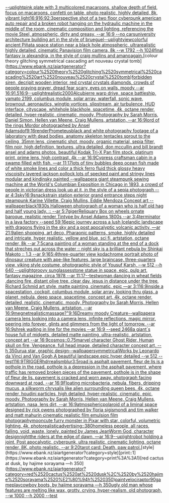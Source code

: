 [--uplight](https://www.ebank.nz/aiartgenerator?category=--uplight)[pink plate with 3 multicolored macaroons, shallow depth of field, focus on macaroons, confetti on table, photo realistic, highly detailed, 8k, vibrant light](https://www.ebank.nz/aiartgenerator?category=pink%2520plate%2520with%25203%2520multicolored%2520macaroons%2C%2520shallow%2520depth%2520of%2520field%2C%2520focus%2520on%2520macaroons%2C%2520confetti%2520on%2520table%2C%2520photo%2520realistic%2C%2520highly%2520detailed%2C%25208k%2C%2520vibrant%2520light)[16:9](https://www.ebank.nz/aiartgenerator?category=16%3A9)[16:9](https://www.ebank.nz/aiartgenerator?category=16%3A9)[2:3](https://www.ebank.nz/aiartgenerator?category=2%3A3)[perspective shot of a two floor cyberpunk american auto repair and a broken robot hanging on the hydraulic machine in the middle of the room, cinematic composition and lighting, referencing the movie Steel, atmospheric, dirty and greasy, --ar 16:9 --no cars](https://www.ebank.nz/aiartgenerator?category=perspective%2520shot%2520of%2520a%2520two%2520floor%2520cyberpunk%2520american%2520auto%2520repair%2520and%2520a%2520broken%2520robot%2520hanging%2520on%2520the%2520hydraulic%2520machine%2520in%2520the%2520middle%2520of%2520the%2520room%2C%2520cinematic%2520composition%2520and%2520lighting%2C%2520referencing%2520the%2520movie%2520Steel%2C%2520atmospheric%2C%2520dirty%2520and%2520greasy%2C%2520--ar%252016%3A9%2520--no%2520cars)[university architecture building art in the style of brueguel](https://www.ebank.nz/aiartgenerator?category=university%2520architecture%2520building%2520art%2520in%2520the%2520style%2520of%2520brueguel)[--uplight](https://www.ebank.nz/aiartgenerator?category=--uplight)[view](https://www.ebank.nz/aiartgenerator?category=view)[colorful ancient Piñata space station near a black hole atmospheric, ultrarealistic highly detailed, cinematic Panavision film camera, 8k --w 1792 --h 1024](https://www.ebank.nz/aiartgenerator?category=colorful%2520ancient%2520Pi%C3%B1ata%2520space%2520station%2520near%2520a%2520black%2520hole%2520atmospheric%2C%2520ultrarealistic%2520highly%2520detailed%2C%2520cinematic%2520Panavision%2520film%2520camera%2C%25208k%2520--w%25201792%2520--h%25201024)[final fantasy ix alexandria, in the style of craig mullins and amano](https://www.ebank.nz/aiartgenerator?category=final%2520fantasy%2520ix%2520alexandria%2C%2520in%2520the%2520style%2520of%2520craig%2520mullins%2520and%2520amano)[again.](https://www.ebank.nz/aiartgenerator?category=again.)[colour theory glitching symmetrical cascading art nouveau crystal tomb](https://www.ebank.nz/aiartgenerator?category=colour%2520theory%2520glitching%2520symmetrical%2520cascading%2520art%2520nouveau%2520crystal%2520tomb)[forbidden siren, decripit wooden interior, red crystal crystals diamonds, crowds of people praying prayer, dread fear scary, eyes on walls, moody --ar 16:9](https://www.ebank.nz/aiartgenerator?category=forbidden%2520siren%2C%2520decripit%2520wooden%2520interior%2C%2520red%2520crystal%2520crystals%2520diamonds%2C%2520crowds%2520of%2520people%2520praying%2520prayer%2C%2520dread%2520fear%2520scary%2C%2520eyes%2520on%2520walls%2C%2520moody%2520--ar%252016%3A9)[1.5](https://www.ebank.nz/aiartgenerator?category=1.5)[16:9](https://www.ebank.nz/aiartgenerator?category=16%3A9)[--uplight](https://www.ebank.nz/aiartgenerator?category=--uplight)[realistic](https://www.ebank.nz/aiartgenerator?category=realistic)[2000](https://www.ebank.nz/aiartgenerator?category=2000)[Alcubierre warp drive, space battleship, yamato 2199, columbus module, solar array, waterfall, sonic wave, brownout, aeronautics, wingtip vortices, slipstream, air turbulence, HUD interface, cityscape, whitehole blackhole, spacetime, 4k, octane render, detailed, hyper-realistic, cinematic, moody, Photography by Sarah Morris, Daniel Simon, Hellen van Meene, Craig Mullens, artstation, --ar 16:9](https://www.ebank.nz/aiartgenerator?category=Alcubierre%2520warp%2520drive%2C%2520space%2520battleship%2C%2520yamato%25202199%2C%2520columbus%2520module%2C%2520solar%2520array%2C%2520waterfall%2C%2520sonic%2520wave%2C%2520brownout%2C%2520aeronautics%2C%2520wingtip%2520vortices%2C%2520slipstream%2C%2520air%2520turbulence%2C%2520HUD%2520interface%2C%2520cityscape%2C%2520whitehole%2520blackhole%2C%2520spacetime%2C%25204k%2C%2520octane%2520render%2C%2520detailed%2C%2520hyper-realistic%2C%2520cinematic%2C%2520moody%2C%2520Photography%2520by%2520Sarah%2520Morris%2C%2520Daniel%2520Simon%2C%2520Hellen%2520van%2520Meene%2C%2520Craig%2520Mullens%2C%2520artstation%2C%2520--ar%252016%3A9)[lord of the rings Mordor photographed by Ansel Adams](https://www.ebank.nz/aiartgenerator?category=lord%2520of%2520the%2520rings%2520Mordor%2520photographed%2520by%2520Ansel%2520Adams)[dof](https://www.ebank.nz/aiartgenerator?category=dof)[9:16](https://www.ebank.nz/aiartgenerator?category=9%3A16)[render](https://www.ebank.nz/aiartgenerator?category=render)[Prometeus](https://www.ebank.nz/aiartgenerator?category=Prometeus)[black and white photography footage of a laboratory with dead bodies, anatomy skeleton tentacles sprout to the ceiling, 35mm lens, cinematic shot, moody, organic material, sepia filter, film noir, high definition, textures, ultra detailed, don mccullin and bill brandt ansel and adams photos, beautiful Kodak Tri-X Pan film stock, platinum print, prime lens, high contrast, 4k --ar 16:9](https://www.ebank.nz/aiartgenerator?category=black%2520and%2520white%2520photography%2520footage%2520of%2520a%2520laboratory%2520with%2520dead%2520bodies%2C%2520anatomy%2520skeleton%2520tentacles%2520sprout%2520to%2520the%2520ceiling%2C%252035mm%2520lens%2C%2520cinematic%2520shot%2C%2520moody%2C%2520organic%2520material%2C%2520sepia%2520filter%2C%2520film%2520noir%2C%2520high%2520definition%2C%2520textures%2C%2520ultra%2520detailed%2C%2520don%2520mccullin%2520and%2520bill%2520brandt%2520ansel%2520and%2520adams%2520photos%2C%2520beautiful%2520Kodak%2520Tri-X%2520Pan%2520film%2520stock%2C%2520platinum%2520print%2C%2520prime%2520lens%2C%2520high%2520contrast%2C%25204k%2520--ar%252016%3A9)[](https://www.ebank.nz/aiartgenerator?category=)[Cypress craftsman cabin in a swamp filled with fish. —ar 11:17](https://www.ebank.nz/aiartgenerator?category=Cypress%2520craftsman%2520cabin%2520in%2520a%2520swamp%2520filled%2520with%2520fish.%2520%E2%80%94ar%252011%3A17)[lots of tiny bubbles deep ocean fish made of white smoke lines and color a thick ferro fluid thick glossy heavy viscoisity layered jackson pollock lots of specked paint and stringy lines modular and kindinsky painted --wallpaper](https://www.ebank.nz/aiartgenerator?category=lots%2520of%2520tiny%2520bubbles%2520deep%2520ocean%2520fish%2520made%2520of%2520white%2520smoke%2520lines%2520and%2520color%2520a%2520thick%2520ferro%2520fluid%2520thick%2520glossy%2520heavy%2520viscoisity%2520layered%2520jackson%2520pollock%2520lots%2520of%2520specked%2520paint%2520and%2520stringy%2520lines%2520modular%2520and%2520kindinsky%2520painted%2520--wallpaper)[a giant steampunk sewing machine at the World's Columbian Exposition in Chicago in 1893, a crowd of people in victorian dress look up at it, in the style of a sepia photograph -- ar 4:3](https://www.ebank.nz/aiartgenerator?category=a%2520giant%2520steampunk%2520sewing%2520machine%2520at%2520the%2520World%27s%2520Columbian%2520Exposition%2520in%2520Chicago%2520in%25201893%2C%2520a%2520crowd%2520of%2520people%2520in%2520victorian%2520dress%2520look%2520up%2520at%2520it%2C%2520in%2520the%2520style%2520of%2520a%2520sepia%2520photograph%2520--%2520ar%25204%3A3)[sky](https://www.ebank.nz/aiartgenerator?category=sky)[16:9](https://www.ebank.nz/aiartgenerator?category=16%3A9)[snacks](https://www.ebank.nz/aiartgenerator?category=snacks)[train station exterior  grand entrance steps night steampunk Karine Villette, Craig Mullins, Eddie Mendoza Concept art --wallpaper](https://www.ebank.nz/aiartgenerator?category=train%2520station%2520exterior%2520%2520grand%2520entrance%2520steps%2520night%2520steampunk%2520Karine%2520Villette%2C%2520Craig%2520Mullins%2C%2520Eddie%2520Mendoza%2520Concept%2520art%2520--wallpaper)[black](https://www.ebank.nz/aiartgenerator?category=black)[1930s Halloween photograph of a woman who is half old hag and half young lady. :: --ar 5:7](https://www.ebank.nz/aiartgenerator?category=1930s%2520Halloween%2520photograph%2520of%2520a%2520woman%2520who%2520is%2520half%2520old%2520hag%2520and%2520half%2520young%2520lady.%2520%3A%3A%2520--ar%25205%3A7)[giger](https://www.ebank.nz/aiartgenerator?category=giger)[Reliquary Box on wheels ornate baroque, realistic render Tintype by Ansel Adams 1800s --ar 3:4](https://www.ebank.nz/aiartgenerator?category=Reliquary%2520Box%2520on%2520wheels%2520ornate%2520baroque%2C%2520realistic%2520render%2520Tintype%2520by%2520Ansel%2520Adams%25201800s%2520--ar%25203%3A4)[terminator in a lava factory --seed 5](https://www.ebank.nz/aiartgenerator?category=terminator%2520in%2520a%2520lava%2520factory%2520--seed%25205)[9:16](https://www.ebank.nz/aiartgenerator?category=9%3A16)[epic journey across a lush Icelandic landscape with dragons flying in the sky and a post apocalyptic volcanic activity, —ar 21:9](https://www.ebank.nz/aiartgenerator?category=epic%2520journey%2520across%2520a%2520lush%2520Icelandic%2520landscape%2520with%2520dragons%2520flying%2520in%2520the%2520sky%2520and%2520a%2520post%2520apocalyptic%2520volcanic%2520activity%2C%2520%E2%80%94ar%252021%3A9)[alien shopping, art deco, Pharaonic patterns, smoke, highly detailed and intricate, hyper realistic, yellow and blue, sci fi, artstation, octane render, 8k --ar 7:5](https://www.ebank.nz/aiartgenerator?category=alien%2520shopping%2C%2520art%2520deco%2C%2520Pharaonic%2520patterns%2C%2520smoke%2C%2520highly%2520detailed%2520and%2520intricate%2C%2520hyper%2520realistic%2C%2520yellow%2520and%2520blue%2C%2520sci%2520fi%2C%2520artstation%2C%2520octane%2520render%2C%25208k%2520--ar%25207%3A5)[can](https://www.ebank.nz/aiartgenerator?category=can)[a painting of a woman standing at the end of a dock that streches out across the water :: night sky is a brilliant nebula by Shinkai Makoto :: 1.3 --ar 9:16](https://www.ebank.nz/aiartgenerator?category=a%2520painting%2520of%2520a%2520woman%2520standing%2520at%2520the%2520end%2520of%2520a%2520dock%2520that%2520streches%2520out%2520across%2520the%2520water%2520%3A%3A%2520night%2520sky%2520is%2520a%2520brilliant%2520nebula%2520by%2520Shinkai%2520Makoto%2520%3A%3A%25201.3%2520--ar%25209%3A16)[5:4](https://www.ebank.nz/aiartgenerator?category=5%3A4)[three-quarter view kodachrome portrait photo of dinosaur creature with ape-like features, large braincase, three-quarters view, viking style costume, photographic style of Yousuf Karsh, --w 512 --h 640 --uplight](https://www.ebank.nz/aiartgenerator?category=three-quarter%2520view%2520kodachrome%2520portrait%2520photo%2520of%2520dinosaur%2520creature%2520with%2520ape-like%2520features%2C%2520large%2520braincase%2C%2520three-quarters%2520view%2C%2520viking%2520style%2520costume%2C%2520photographic%2520style%2520of%2520Yousuf%2520Karsh%2C%2520--w%2520512%2520--h%2520640%2520--uplight)[groovy sunglasses](https://www.ebank.nz/aiartgenerator?category=groovy%2520sunglasses)[stone statue in space, epic, pulp art, fantasy magazine, circa 1978 --ar 11:17](https://www.ebank.nz/aiartgenerator?category=stone%2520statue%2520in%2520space%2C%2520epic%2C%2520pulp%2520art%2C%2520fantasy%2520magazine%2C%2520circa%25201978%2520--ar%252011%3A17)[--test](https://www.ebank.nz/aiartgenerator?category=--test)[woman dancing in wheat fields ,dancing fire, distant olive tree, clear day, jesus in distance under the tree, Richard Schmid art style, matte painting, cinematic, epic —ar 3:1](https://www.ebank.nz/aiartgenerator?category=woman%2520dancing%2520in%2520wheat%2520fields%2520%2Cdancing%2520fire%2C%2520distant%2520olive%2520tree%2C%2520clear%2520day%2C%2520jesus%2520in%2520distance%2520under%2520the%2520tree%2C%2520Richard%2520Schmid%2520art%2520style%2C%2520matte%2520painting%2C%2520cinematic%2C%2520epic%2520%E2%80%94ar%25203%3A1)[16:9](https://www.ebank.nz/aiartgenerator?category=16%3A9)[inside a spacestation, cockpit, columbus module, solar array, looking thru glass, a planet, nebula, deep space, spacetime, concept art, 4k, octane render, detailed, realistic, cinematic, moody, Photography by Sarah Morris, Hellen van Meene, Craig Mullens, artstation, --ar 16:9](https://www.ebank.nz/aiartgenerator?category=inside%2520a%2520spacestation%2C%2520cockpit%2C%2520columbus%2520module%2C%2520solar%2520array%2C%2520looking%2520thru%2520glass%2C%2520a%2520planet%2C%2520nebula%2C%2520deep%2520space%2C%2520spacetime%2C%2520concept%2520art%2C%25204k%2C%2520octane%2520render%2C%2520detailed%2C%2520realistic%2C%2520cinematic%2C%2520moody%2C%2520Photography%2520by%2520Sarah%2520Morris%2C%2520Hellen%2520van%2520Meene%2C%2520Craig%2520Mullens%2C%2520artstation%2C%2520--ar%252016%3A9)[megnet](https://www.ebank.nz/aiartgenerator?category=megnet)[realistic](https://www.ebank.nz/aiartgenerator?category=realistic)[massage?"](https://www.ebank.nz/aiartgenerator?category=massage%3F%22)[](https://www.ebank.nz/aiartgenerator?category=)[9:16](https://www.ebank.nz/aiartgenerator?category=9%3A16)[Dreamy moody Creature](https://www.ebank.nz/aiartgenerator?category=Dreamy%2520moody%2520Creature)[--wallpaper](https://www.ebank.nz/aiartgenerator?category=--wallpaper)[a camera lens looking into a camera lens, infinite reflections, magic mirror, peering into forever, glints and glimmers from the light of tomorrow. --ar 16:9](https://www.ebank.nz/aiartgenerator?category=a%2520camera%2520lens%2520looking%2520into%2520a%2520camera%2520lens%2C%2520infinite%2520reflections%2C%2520magic%2520mirror%2C%2520peering%2520into%2520forever%2C%2520glints%2520and%2520glimmers%2520from%2520the%2520light%2520of%2520tomorrow.%2520--ar%252016%3A9)[shrek waiting in line for the movies --ar 16:9 --seed 2468](https://www.ebank.nz/aiartgenerator?category=shrek%2520waiting%2520in%2520line%2520for%2520the%2520movies%2520--ar%252016%3A9%2520--seed%25202468)[a giant´s house full of midgets, detailed matte painting, ultra-realistic, artstation, concept art --ar 16:9](https://www.ebank.nz/aiartgenerator?category=a%2520giant%C2%B4s%2520house%2520full%2520of%2520midgets%2C%2520detailed%2520matte%2520painting%2C%2520ultra-realistic%2C%2520artstation%2C%2520concept%2520art%2520--ar%252016%3A9)[cosmos](https://www.ebank.nz/aiartgenerator?category=cosmos)[::0.75](https://www.ebank.nz/aiartgenerator?category=%3A%3A0.75)[marvel character Ghost Rider, Human skull on fire, Vengeance,  full head image,  detailed character concept art, --h 350](https://www.ebank.nz/aiartgenerator?category=marvel%2520character%2520Ghost%2520Rider%2C%2520Human%2520skull%2520on%2520fire%2C%2520Vengeance%2C%2520%2520full%2520head%2520image%2C%2520%2520detailed%2520character%2520concept%2520art%2C%2520--h%2520350)[urua star, graphic design](https://www.ebank.nz/aiartgenerator?category=urua%2520star%2C%2520graphic%2520design)[--wallpaper](https://www.ebank.nz/aiartgenerator?category=--wallpaper)[symmetrical](https://www.ebank.nz/aiartgenerator?category=symmetrical)[Works by Leonardo da Vinci and Van Gogh,A beautiful landscape,epic,hyper detailed --w 512 --test](https://www.ebank.nz/aiartgenerator?category=Works%2520by%2520Leonardo%2520da%2520Vinci%2520and%2520Van%2520Gogh%2CA%2520beautiful%2520landscape%2Cepic%2Chyper%2520detailed%2520--w%2520512%2520--test)[1](https://www.ebank.nz/aiartgenerator?category=1)[16:9](https://www.ebank.nz/aiartgenerator?category=16%3A9)[TRIGGER](https://www.ebank.nz/aiartgenerator?category=TRIGGER)[hdr](https://www.ebank.nz/aiartgenerator?category=hdr)[realism](https://www.ebank.nz/aiartgenerator?category=realism)[blur](https://www.ebank.nz/aiartgenerator?category=blur)[3:5](https://www.ebank.nz/aiartgenerator?category=3%3A5)[road is asphalt pavement. fleur de lis is a pothole in the road. pothole is a depression in the asphalt pavement, where traffic has removed broken pieces of the pavement. pothole is in the shape of fleur de lis. pavement is cracked and worn away. photograph facing downward at road. --ar 16:9](https://www.ebank.nz/aiartgenerator?category=road%2520is%2520asphalt%2520pavement.%2520fleur%2520de%2520lis%2520is%2520a%2520pothole%2520in%2520the%2520road.%2520pothole%2520is%2520a%2520depression%2520in%2520the%2520asphalt%2520pavement%2C%2520where%2520traffic%2520has%2520removed%2520broken%2520pieces%2520of%2520the%2520pavement.%2520pothole%2520is%2520in%2520the%2520shape%2520of%2520fleur%2520de%2520lis.%2520pavement%2520is%2520cracked%2520and%2520worn%2520away.%2520photograph%2520facing%2520downward%2520at%2520road.%2520--ar%252016%3A9)[Floating microbacteria, nebula, fibers, dripping mucus, a silkworm chrysalis like alien surrounding queen bees, 4k, octane render, houdini particles, high detailed, hyper-realistic, cinematic, epic, moody, Photography by Sarah Morris, Hellen van Meene, Craig Mullens, artstation, nasa, lens dirt, --ar 16:9](https://www.ebank.nz/aiartgenerator?category=Floating%2520microbacteria%2C%2520nebula%2C%2520fibers%2C%2520dripping%2520mucus%2C%2520a%2520silkworm%2520chrysalis%2520like%2520alien%2520surrounding%2520queen%2520bees%2C%25204k%2C%2520octane%2520render%2C%2520houdini%2520particles%2C%2520high%2520detailed%2C%2520hyper-realistic%2C%2520cinematic%2C%2520epic%2C%2520moody%2C%2520Photography%2520by%2520Sarah%2520Morris%2C%2520Hellen%2520van%2520Meene%2C%2520Craig%2520Mullens%2C%2520artstation%2C%2520nasa%2C%2520lens%2520dirt%2C%2520--ar%252016%3A9)[atmospheric](https://www.ebank.nz/aiartgenerator?category=atmospheric)[polaroid of a liminal space designed by rick owens photographed by floria sigismondi and tim walker  and matt mahurin cinematic realistic film emulsion film photography](https://www.ebank.nz/aiartgenerator?category=polaroid%2520of%2520a%2520liminal%2520space%2520designed%2520by%2520rick%2520owens%2520photographed%2520by%2520floria%2520sigismondi%2520and%2520tim%2520walker%2520%2520and%2520matt%2520mahurin%2520cinematic%2520realistic%2520film%2520emulsion%2520film%2520photography)[moon](https://www.ebank.nz/aiartgenerator?category=moon)[cute furry monster in Pixar with star, colorful, volumetric lighting, 4k, photorealistic](https://www.ebank.nz/aiartgenerator?category=cute%2520furry%2520monster%2520in%2520Pixar%2520with%2520star%2C%2520colorful%2C%2520volumetric%2520lighting%2C%25204k%2C%2520photorealistic)[advertising::3](https://www.ebank.nz/aiartgenerator?category=advertising%3A%3A3)[80](https://www.ebank.nz/aiartgenerator?category=80)[homeless people, all races, falling, void, waste, lonely, painted by James Jean](https://www.ebank.nz/aiartgenerator?category=homeless%2520people%2C%2520all%2520races%2C%2520falling%2C%2520void%2C%2520waste%2C%2520lonely%2C%2520painted%2520by%2520James%2520Jean)[Worm God, character design](https://www.ebank.nz/aiartgenerator?category=Worm%2520God%2C%2520character%2520design)[night](https://www.ebank.nz/aiartgenerator?category=night)[the riders at the edge of dawn, —ar 16:9](https://www.ebank.nz/aiartgenerator?category=the%2520riders%2520at%2520the%2520edge%2520of%2520dawn%2C%2520%E2%80%94ar%252016%3A9)[--uplight](https://www.ebank.nz/aiartgenerator?category=--uplight)[robot holding a joint, Post apocalyptic, cyberpunk, ultra realistic, cinematic lighting, octane render, 8K, photo realistic,  --ar 9:20](https://www.ebank.nz/aiartgenerator?category=robot%2520holding%2520a%2520joint%2C%2520Post%2520apocalyptic%2C%2520cyberpunk%2C%2520ultra%2520realistic%2C%2520cinematic%2520lighting%2C%2520octane%2520render%2C%25208K%2C%2520photo%2520realistic%2C%2520%2520--ar%25209%3A20)[tarot card: Death, paw patrol.](https://www.ebank.nz/aiartgenerator?category=tarot%2520card%3A%2520Death%2C%2520paw%2520patrol.)[style](https://www.ebank.nz/aiartgenerator?category=style)[print::1](https://www.ebank.nz/aiartgenerator?category=print%3A%3A1)[red cactus at dusk, by hajime sorayama —h 350](https://www.ebank.nz/aiartgenerator?category=red%2520cactus%2520at%2520dusk%2C%2520by%2520hajime%2520sorayama%2520%E2%80%94h%2520350)[paint](https://www.ebank.nz/aiartgenerator?category=paint)[velociraptor](https://www.ebank.nz/aiartgenerator?category=velociraptor)[90](https://www.ebank.nz/aiartgenerator?category=90)[gameplay](https://www.ebank.nz/aiartgenerator?category=gameplay)[cowboy boots, by hajime sorayama —h 350](https://www.ebank.nz/aiartgenerator?category=cowboy%2520boots%2C%2520by%2520hajime%2520sorayama%2520%E2%80%94h%2520350)[ugly old man whose features are melting like wax, grotty, crying, hyper-realism, old photograph, --w 1000 --h 2000 --test](https://www.ebank.nz/aiartgenerator?category=ugly%2520old%2520man%2520whose%2520features%2520are%2520melting%2520like%2520wax%2C%2520grotty%2C%2520crying%2C%2520hyper-realism%2C%2520old%2520photograph%2C%2520--w%25201000%2520--h%25202000%2520--test)